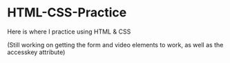 # HTML-CSS-Practice
Here is where I practice using HTML &amp; CSS

(Still working on getting the form and video elements to work, as well as the accesskey attribute)
